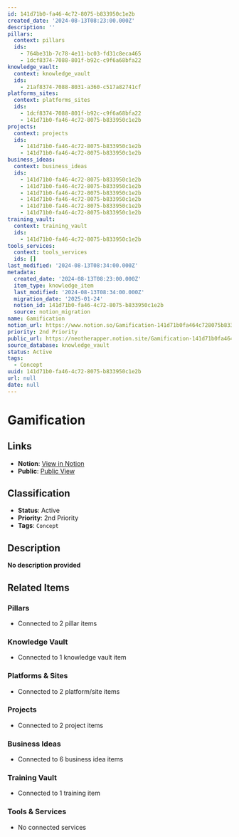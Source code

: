 ```yaml
---
id: 141d71b0-fa46-4c72-8075-b833950c1e2b
created_date: '2024-08-13T08:23:00.000Z'
description: ''
pillars:
  context: pillars
  ids: 
    - 764be31b-7c78-4e11-bc03-fd31c8eca465
    - 1dcf8374-7088-801f-b92c-c9f6a68bfa22
knowledge_vault:
  context: knowledge_vault
  ids:
    - 21af8374-7088-8031-a360-c517a82741cf
platforms_sites:
  context: platforms_sites
  ids:
    - 1dcf8374-7088-801f-b92c-c9f6a68bfa22
    - 141d71b0-fa46-4c72-8075-b833950c1e2b
projects:
  context: projects
  ids:
    - 141d71b0-fa46-4c72-8075-b833950c1e2b
    - 141d71b0-fa46-4c72-8075-b833950c1e2b
business_ideas:
  context: business_ideas
  ids:
    - 141d71b0-fa46-4c72-8075-b833950c1e2b
    - 141d71b0-fa46-4c72-8075-b833950c1e2b
    - 141d71b0-fa46-4c72-8075-b833950c1e2b
    - 141d71b0-fa46-4c72-8075-b833950c1e2b
    - 141d71b0-fa46-4c72-8075-b833950c1e2b
    - 141d71b0-fa46-4c72-8075-b833950c1e2b
training_vault:
  context: training_vault
  ids:
    - 141d71b0-fa46-4c72-8075-b833950c1e2b
tools_services:
  context: tools_services
  ids: []
last_modified: '2024-08-13T08:34:00.000Z'
metadata:
  created_date: '2024-08-13T08:23:00.000Z'
  item_type: knowledge_item
  last_modified: '2024-08-13T08:34:00.000Z'
  migration_date: '2025-01-24'
  notion_id: 141d71b0-fa46-4c72-8075-b833950c1e2b
  source: notion_migration
name: Gamification
notion_url: https://www.notion.so/Gamification-141d71b0fa464c728075b833950c1e2b
priority: 2nd Priority
public_url: https://neotherapper.notion.site/Gamification-141d71b0fa464c728075b833950c1e2b
source_database: knowledge_vault
status: Active
tags: 
  - Concept
uuid: 141d71b0-fa46-4c72-8075-b833950c1e2b
url: null
date: null
---
```


# Gamification

## Links
- **Notion**: [View in Notion](https://www.notion.so/Gamification-141d71b0fa464c728075b833950c1e2b)
- **Public**: [Public View](https://neotherapper.notion.site/Gamification-141d71b0fa464c728075b833950c1e2b)

## Classification
- **Status**: Active
- **Priority**: 2nd Priority
- **Tags**: `Concept`

## Description
**No description provided**

## Related Items

### Pillars
- Connected to 2 pillar items

### Knowledge Vault
- Connected to 1 knowledge vault item

### Platforms & Sites
- Connected to 2 platform/site items

### Projects
- Connected to 2 project items

### Business Ideas
- Connected to 6 business idea items

### Training Vault
- Connected to 1 training item

### Tools & Services
- No connected services